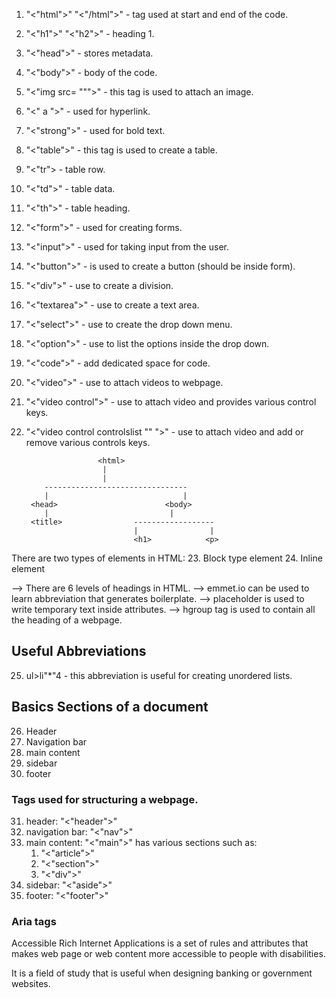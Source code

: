 1. "<"html">" "<"/html">" - tag used at start and end of the code.
2. "<"h1">" "<"h2">" - heading 1.
3. "<"head">" - stores metadata.
4. "<"body">" - body of the code.
5. "<"img src= """>" - this tag is used to attach an image.
6. "<" a ">" - used for hyperlink.
7. "<"strong">" - used for bold text.
8. "<"table">" - this tag is used to create a table.
9. "<"tr"> - table row. 
10. "<"td">" - table data.
11. "<"th">" - table heading.
12. "<"form">" - used for creating forms.
13. "<"input">" - used for taking input from the user.
14. "<"button">" - is used to create a button (should be inside form).
15. "<"div">" - use to create a division.
16. "<"textarea">" - use to create a text area.
17. "<"select">" - use to create the drop down menu.
18. "<"option">" - use to list the options inside the drop down.
19. "<"code">" - add dedicated space for code.
20. "<"video">" - use to attach videos to webpage.
21. "<"video control">" - use to attach video and provides various control keys.
22. "<"video control controlslist "" ">" - use to attach video and add or remove various controls keys.


			    		<html>
			    		 |
			    		 |
		    --------------------------------
		    |                              |
		 <head>                        <body>
			|							|
		 <title>				------------------
								|                |
						        <h1>            <p>

There are two types of elements in HTML:
23. Block type element 
24. Inline element

--> There are 6 levels of headings in HTML.
--> emmet.io can be used to learn abbreviation that generates boilerplate.
--> placeholder is used to write temporary text inside attributes.
--> hgroup tag is used to contain all the heading of a webpage.

## Useful Abbreviations 

25. ul>li"*"4 - this abbreviation is useful for creating unordered lists.

## Basics Sections of a document

26. Header 
27. Navigation bar
28. main content
29. sidebar
30. footer

### Tags used for structuring a webpage.

31. header: "<"header">"
32. navigation bar: "<"nav">"
33. main content: "<"main">" has various sections such as:
	1. "<"article">" 
	2. "<"section">"
	3. "<"div">"
34. sidebar: "<"aside">"
35. footer: "<"footer">"

### Aria tags
Accessible Rich Internet Applications is a set of rules and attributes that makes web page or web content more accessible to people with disabilities.

It is a field of study that is useful when designing banking or government websites.